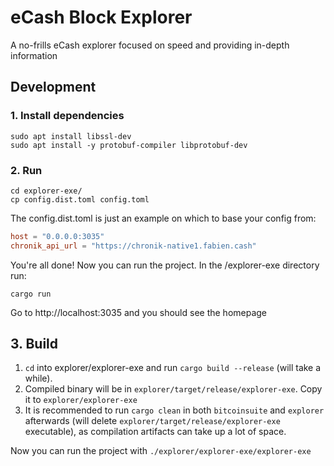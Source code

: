 # eCash Block Explorer

A no-frills eCash explorer focused on speed and providing in-depth information

## Development

### 1. Install dependencies

```
sudo apt install libssl-dev
sudo apt install -y protobuf-compiler libprotobuf-dev
```

### 2. Run

```
cd explorer-exe/
cp config.dist.toml config.toml
```

The config.dist.toml is just an example on which to base your config from:

```toml
host = "0.0.0.0:3035"
chronik_api_url = "https://chronik-native1.fabien.cash"
```

You're all done! Now you can run the project.
In the /explorer-exe directory run:

```
cargo run
```

Go to http://localhost:3035 and you should see the homepage

## 3. Build

1. `cd` into explorer/explorer-exe and run `cargo build --release` (will take a while).
2. Compiled binary will be in `explorer/target/release/explorer-exe`. Copy it to `explorer/explorer-exe`
3. It is recommended to run `cargo clean` in both `bitcoinsuite` and `explorer` afterwards (will delete `explorer/target/release/explorer-exe` executable), as compilation artifacts can take up a lot of space.

Now you can run the project with `./explorer/explorer-exe/explorer-exe`
